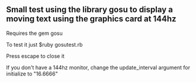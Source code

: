 Small test using the library gosu to display a moving text using the graphics card at 144hz
---------------------------------------------------------------------------------------------

Requires the gem gosu

To test it just $ruby gosutest.rb

Press escape to close it

If you don't have a 144hz monitor, change the update_interval argument
for initialize to "16.6666"
